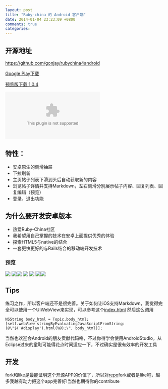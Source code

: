 ```yaml
---
layout: post
title: "Ruby-china 的 Android 客户端"
date: 2014-01-04 23:23:09 +0800
comments: true
categories: 
---
```

## 开源地址
  https://github.com/gonjay/rubychina4android

  [Google Play下载](https://play.google.com/store/apps/details?id=org.rubychina.app)

  [预览版下载 1.0.4](https://github.com/gonjay/rubychina4android/blob/master/app/build/apk/app-debug-unaligned.apk?raw=true)

  ![](http://rubychina.qiniudn.com/app.apk?qrcode)

## 特性：

 * 安卓原生的侧滑抽屉
 * 下拉刷新
 * 主页帖子列表下滑到头后自动获取新的内容
 * 浏览帖子详情并支持Markdown，左右侧滑分别展示帖子内容、回复列表、回复编辑（预览）
 * 登录、退出功能

## 为什么要开发安卓版本

 * 热爱Ruby-China社区
 * 我希望用自己掌握的技术在安卓上面提供优秀的体验
 * 探索HTML5与native的结合
 * 一套更快更好的与Rails结合的移动端开发技术

### 预览
![](http://rubychina.qiniudn.com/Screenshot_2014-02-12-12-33-06.png?imageView2/1/w/300/h/550)
![](http://rubychina.qiniudn.com/media-20140204%20%281%29.png?imageView2/1/w/300/h/550)![](http://rubychina.qiniudn.com/device-2014-02-10-232412.png?imageView2/1/w/300/h/550)
![](http://rubychina.qiniudn.com/media-20140204.png?imageView2/1/w/300/h/550) ![](http://rubychina.qiniudn.com/device-2014-02-07-135606.png?imageView2/1/w/300/h/550)
![](http://rubychina.qiniudn.com/media-20140204%20%282%29.png?imageView2/1/w/300/h/550)![](http://rubychina.qiniudn.com/media-20140204%20%283%29.png?imageView2/1/w/300/h/550)


## Tips

 练习之作，所以客户端还不是很完善。关于如何让iOS支持Markdown，我觉得完全可以使用一个UIWebView来实现，可以参考这个[index.html](https://github.com/gonjay/rubychina4android/blob/master/app/src/main/assets/index.html)
 然后这么调用
```
NSString body_html = Topic.body_html;
[self.webView stringByEvaluatingJavaScriptFromString:(@\"$('#display').html(%@);\", body_html)];
```
 当然也欢迎会Android的朋友贡献代码咯，不过你得学会使用AndroidStudio，从Eclipse过来的童鞋可能得花点时间适应一下，不过确实是很有效率的开发工具

## 开发

  fork和like是最能证明这个开源APP的价值了，所以对[repo](https://github.com/gonjay/rubychina4android)fork或者是like吧，越多我越有动力把这个app完善好!当然也期待你的contribute